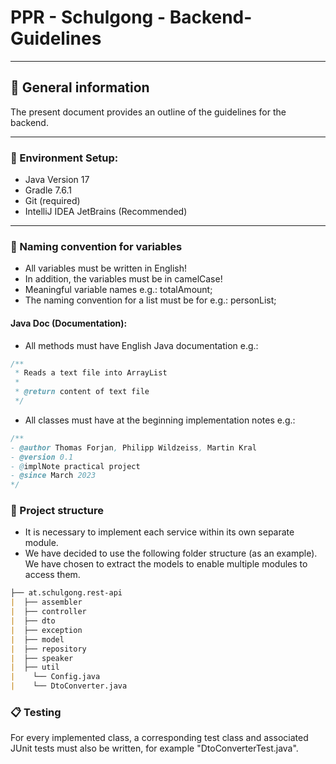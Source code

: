 # PPR - Schulgong - Backend-Guidelines

<hr>

## :pushpin: General information

The present document provides an outline of the guidelines for the backend.

<hr>

### :wrench: Environment Setup:

- Java Version 17
- Gradle 7.6.1
- Git (required)
- IntelliJ IDEA JetBrains (Recommended)

<hr>

### :book: Naming convention for variables

- All variables must be written in English!
- In addition, the variables must be in camelCase!
- Meaningful variable names e.g.: totalAmount;
- The naming convention for a list must be for e.g.: personList;

#### Java Doc (Documentation):

- All methods must have English Java documentation e.g.:

```java
/**
 * Reads a text file into ArrayList
 * 
 * @return content of text file
 */
```

- All classes must have at the beginning implementation notes e.g.:

```java
/** 
- @author Thomas Forjan, Philipp Wildzeiss, Martin Kral
- @version 0.1
- @implNote practical project
- @since March 2023
*/
```

### :file_folder: Project structure

- It is necessary to implement each service within its own separate module.
- We have decided to use the following folder structure (as an example). We have chosen to extract the models to enable multiple modules to access them.

```md
├── at.schulgong.rest-api
|  ├── assembler
|  ├── controller
|  ├── dto
|  ├── exception 
|  ├── model
|  ├── repository
|  ├── speaker
|  ├── util
|    └── Config.java
|    └── DtoConverter.java
```

### :clipboard: Testing

For every implemented class, a corresponding test class and associated JUnit tests must also be written, for example "DtoConverterTest.java".
